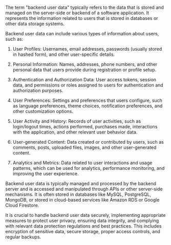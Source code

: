 The term "backend user data" typically refers to the data that is stored and managed on the server-side or backend of a software application. It represents the information related to users that is stored in databases or other data storage systems.

Backend user data can include various types of information about users, such as:

1. User Profiles: Usernames, email addresses, passwords (usually stored in hashed form), and other user-specific details.

2. Personal Information: Names, addresses, phone numbers, and other personal data that users provide during registration or profile setup.

3. Authentication and Authorization Data: User access tokens, session data, and permissions or roles assigned to users for authentication and authorization purposes.

4. User Preferences: Settings and preferences that users configure, such as language preferences, theme choices, notification preferences, and other customization options.

5. User Activity and History: Records of user activities, such as login/logout times, actions performed, purchases made, interactions with the application, and other relevant user behavior data.

6. User-generated Content: Data created or contributed by users, such as comments, posts, uploaded files, images, and other user-generated content.

7. Analytics and Metrics: Data related to user interactions and usage patterns, which can be used for analytics, performance monitoring, and improving the user experience.

Backend user data is typically managed and processed by the backend server and is accessed and manipulated through APIs or other server-side mechanisms. It is often stored in databases like MySQL, PostgreSQL, MongoDB, or stored in cloud-based services like Amazon RDS or Google Cloud Firestore.

It is crucial to handle backend user data securely, implementing appropriate measures to protect user privacy, ensuring data integrity, and complying with relevant data protection regulations and best practices. This includes encryption of sensitive data, secure storage, proper access controls, and regular backups.
